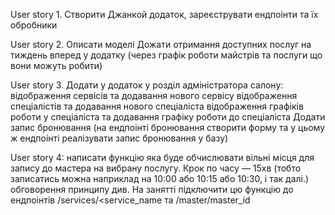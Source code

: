 User story 1.
Створити Джанкой додаток, зареєструвати ендпоінти та їх обробники

User story 2.
Описати моделі
Дожати отримання доступних послуг на тиждень вперед у додатку (через графік роботи майстрів та послуги що вони можуть робити)

User story 3.
Додати у додаток у розділ адміністратора салону:
відображення сервісів та додавання нового сервісу
відображення спеціалістів та додавання нового спеціаліста
відображення графіків роботи у спеціаліста та додавання графіку роботи до спеціаліста
Додати запис бронювання (на ендпоінті бронювання створити форму та у цьому ж ендпоінті реалізувати запис бронювання у базу)

User story 4:
написати функцію яка буде обчислювати вільні місця для запису до мастера на вибрану послугу. Крок по часу — 15хв (тобто записатись можна наприклад на 10:00 або 10:15 або 10:30, і так далі.)
обговорення принципу див. На занятті
підключити цю функцію до ендпоінтів /services/<service_name та /master/master_id